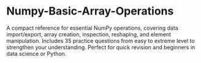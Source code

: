# Numpy-Basic-Array-Operations
A compact reference for essential NumPy operations, covering data import/export, array creation, inspection, reshaping, and element manipulation. Includes 35 practice questions from easy to extreme level to strengthen your understanding. Perfect for quick revision and beginners in data science or Python.
